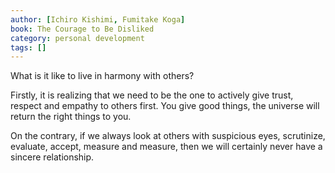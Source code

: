 ```yaml
---
author: [Ichiro Kishimi, Fumitake Koga]
book: The Courage to Be Disliked
category: personal development
tags: []
---
```

What is it like to live in harmony with others?

Firstly, it is realizing that we need to be the one to actively give trust, respect and empathy to others first. You give good things, the universe will return the right things to you. 

On the contrary, if we always look at others with suspicious eyes, scrutinize, evaluate, accept, measure and measure, then we will certainly never have a sincere relationship.